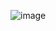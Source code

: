 ![image](https://github.com/Rahul-chaurasiya/Leetcode-Practice-Problem/assets/77222540/fc9b6f4c-faea-4160-9601-4158227a1064)
